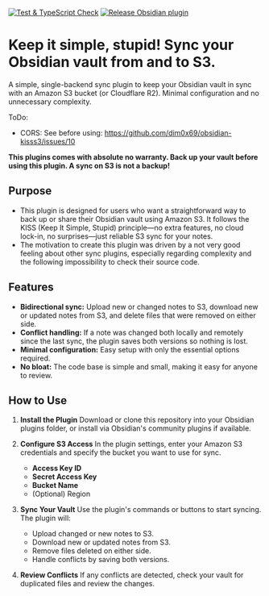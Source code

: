 [![Test & TypeScript Check](https://github.com/dim0x69/obsidian-kisss3/actions/workflows/github_workflows_test-and-tscheck.yml/badge.svg)](https://github.com/dim0x69/obsidian-kisss3/actions/workflows/github_workflows_test-and-tscheck.yml)
[![Release Obsidian plugin](https://github.com/dim0x69/obsidian-kisss3/actions/workflows/release.yml/badge.svg)](https://github.com/dim0x69/obsidian-kisss3/actions/workflows/release.yml)

# Keep it simple, stupid! Sync your Obsidian vault from and to S3.

A simple, single-backend sync plugin to keep your Obsidian vault in sync with an Amazon S3 bucket (or Cloudflare R2). Minimal configuration and no unnecessary complexity.

ToDo:
* CORS: See before using: https://github.com/dim0x69/obsidian-kisss3/issues/10

**This plugins comes with absolute no warranty. Back up your vault before using this plugin. A sync on S3 is not a backup!**

## Purpose

- This plugin is designed for users who want a straightforward way to back up or share their Obsidian vault using Amazon S3. It follows the KISS (Keep It Simple, Stupid) principle—no extra features, no cloud lock-in, no surprises—just reliable S3 sync for your notes.
- The motivation to create this plugin was driven by a not very good feeling about other sync plugins, especially regarding complexity and the following impossibility to check their source code.

## Features

- **Bidirectional sync:** Upload new or changed notes to S3, download new or updated notes from S3, and delete files that were removed on either side.
- **Conflict handling:** If a note was changed both locally and remotely since the last sync, the plugin saves both versions so nothing is lost.
- **Minimal configuration:** Easy setup with only the essential options required.
- **No bloat:** The code base is simple and small, making it easy for anyone to review.

## How to Use

1. **Install the Plugin**
   Download or clone this repository into your Obsidian plugins folder, or install via Obsidian's community plugins if available.

2. **Configure S3 Access**
   In the plugin settings, enter your Amazon S3 credentials and specify the bucket you want to use for sync.
   - **Access Key ID**
   - **Secret Access Key**
   - **Bucket Name**
   - (Optional) Region

3. **Sync Your Vault**
   Use the plugin's commands or buttons to start syncing. The plugin will:
   - Upload changed or new notes to S3.
   - Download new or updated notes from S3.
   - Remove files deleted on either side.
   - Handle conflicts by saving both versions.

4. **Review Conflicts**
   If any conflicts are detected, check your vault for duplicated files and review the changes.
